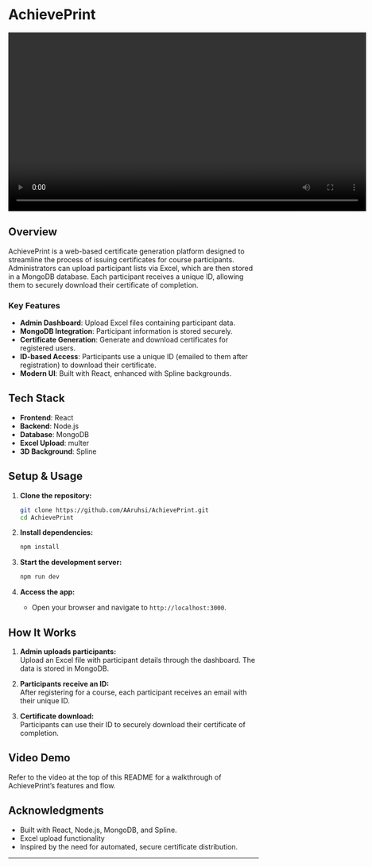 # AchievePrint

<!-- VIDEO PLACEHOLDER -->
<p align="center">
  <!-- Replace the src below with your actual video file or a YouTube embed link -->
  <video width="720" controls>
    <source src="C:\Users\AARUSHI\Videos\Screen Recordings\Achieve Print.mp4" type="video/mp4">
    Your browser does not support the video tag.
  </video>
</p>

## Overview

AchievePrint is a web-based certificate generation platform designed to streamline the process of issuing certificates for course participants. Administrators can upload participant lists via Excel, which are then stored in a MongoDB database. Each participant receives a unique ID, allowing them to securely download their certificate of completion.

### Key Features

- **Admin Dashboard**: Upload Excel files containing participant data.
- **MongoDB Integration**: Participant information is stored securely.
- **Certificate Generation**: Generate and download certificates for registered users.
- **ID-based Access**: Participants use a unique ID (emailed to them after registration) to download their certificate.
- **Modern UI**: Built with React, enhanced with Spline backgrounds.

## Tech Stack

- **Frontend**: React
- **Backend**: Node.js
- **Database**: MongoDB
- **Excel Upload**: multer
- **3D Background**: Spline

## Setup & Usage

1. **Clone the repository:**
   ```bash
   git clone https://github.com/AAruhsi/AchievePrint.git
   cd AchievePrint
   ```

2. **Install dependencies:**
   ```bash
   npm install
   ```

3. **Start the development server:**
   ```bash
   npm run dev
   ```

4. **Access the app:**
   - Open your browser and navigate to `http://localhost:3000`.

## How It Works

1. **Admin uploads participants:**  
   Upload an Excel file with participant details through the dashboard. The data is stored in MongoDB.

2. **Participants receive an ID:**  
   After registering for a course, each participant receives an email with their unique ID.

3. **Certificate download:**  
   Participants can use their ID to securely download their certificate of completion.

## Video Demo

Refer to the video at the top of this README for a walkthrough of AchievePrint’s features and flow.

## Acknowledgments

- Built with React, Node.js, MongoDB, and Spline.
- Excel upload functionality
- Inspired by the need for automated, secure certificate distribution.

---

